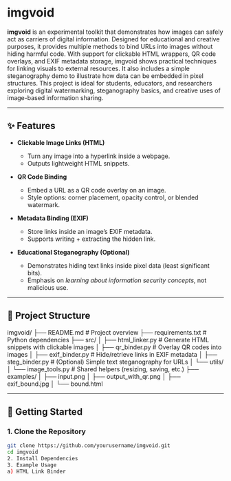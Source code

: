 # imgvoid

**imgvoid**  is an experimental toolkit that demonstrates how images can safely act as carriers of digital information. Designed for educational and creative purposes, it provides multiple methods to bind URLs into images without hiding harmful code. With support for clickable HTML wrappers, QR code overlays, and EXIF metadata storage, imgvoid shows practical techniques for linking visuals to external resources. It also includes a simple steganography demo to illustrate how data can be embedded in pixel structures. This project is ideal for students, educators, and researchers exploring digital watermarking, steganography basics, and creative uses of image-based information sharing.

---

## ✨ Features

- **Clickable Image Links (HTML)**
  - Turn any image into a hyperlink inside a webpage.
  - Outputs lightweight HTML snippets.

- **QR Code Binding**
  - Embed a URL as a QR code overlay on an image.
  - Style options: corner placement, opacity control, or blended watermark.

- **Metadata Binding (EXIF)**
  - Store links inside an image’s EXIF metadata.
  - Supports writing + extracting the hidden link.

- **Educational Steganography (Optional)**
  - Demonstrates hiding text links inside pixel data (least significant bits).
  - Emphasis on *learning about information security concepts*, not malicious use.

---

## 📂 Project Structure

imgvoid/
├── README.md # Project overview
├── requirements.txt # Python dependencies
├── src/
│ ├── html_linker.py # Generate HTML snippets with clickable images
│ ├── qr_binder.py # Overlay QR codes into images
│ ├── exif_binder.py # Hide/retrieve links in EXIF metadata
│ ├── steg_binder.py # (Optional) Simple text steganography for URLs
│ └── utils/
│ └── image_tools.py # Shared helpers (resizing, saving, etc.)
├── examples/
│ ├── input.png
│ ├── output_with_qr.png
│ ├── exif_bound.jpg
│ └── bound.html


---

## 🚀 Getting Started

### 1. Clone the Repository
```bash
git clone https://github.com/yourusername/imgvoid.git
cd imgvoid
2. Install Dependencies
3. Example Usage
a) HTML Link Binder

